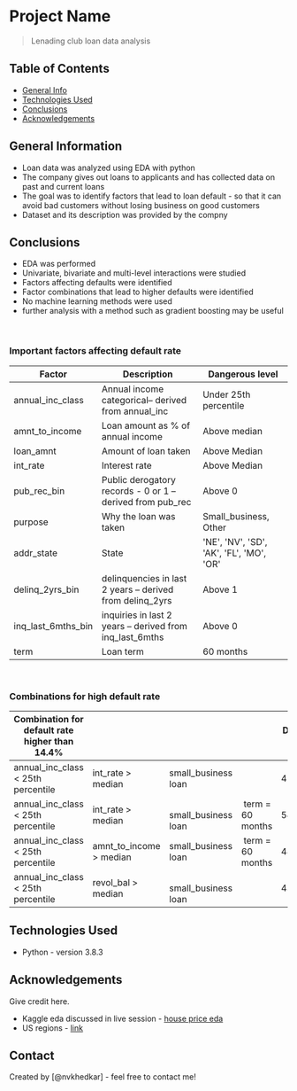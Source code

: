 # Project Name
> Lenading club loan data analysis


## Table of Contents
* [General Info](#general-information)
* [Technologies Used](#technologies-used)
* [Conclusions](#conclusions)
* [Acknowledgements](#acknowledgements)

<!-- You can include any other section that is pertinent to your problem -->

## General Information
- Loan data was analyzed using EDA with python
- The company gives out loans to applicants and has collected data on past and current loans
- The goal was to identify factors that lead to loan default - so that it can avoid bad customers without losing business on good customers
- Dataset and its description was provided by the compny

<!-- You don't have to answer all the questions - just the ones relevant to your project. -->

## Conclusions
- EDA was performed
- Univariate, bivariate and multi-level interactions were studied
- Factors affecting defaults were identified​
- Factor combinations that lead to higher defaults were identified
- No machine learning methods were used ​
- further analysis with a method such as gradient boosting may be useful

<br>

### Important factors affecting default rate  
|Factor|Description|Dangerous level|
|-------------|------------|-------------|
|annual_inc_class​|Annual income categorical– derived from annual_inc​|Under 25th percentile​|
|amnt_to_income​|Loan amount as % of annual income​|Above median​|
|loan_amnt​|Amount of loan taken​|Above Median​|
|int_rate​|Interest rate​|Above Median​|
|pub_rec_bin​|Public derogatory records - 0 or 1 – derived from pub_rec​|Above 0​|
|purpose​|Why the loan was taken​|Small_business, Other​|
|addr_state​|State​|'NE', 'NV', 'SD', 'AK', 'FL', 'MO', 'OR'​|
|delinq_2yrs_bin​|delinquencies in last 2 years – derived from delinq_2yrs​|Above 1​|
|inq_last_6mths_bin​|inquiries in last 2 years – derived from inq_last_6mths​|Above 0​|
|term​|Loan term​|60 months​|

<br>

### Combinations for high default rate
|Combination for default rate higher than 14.4%​||||Default rate​|
|------------|------------|------------|------------|------------|
|annual_inc_class < 25th percentile|​int_rate > median|small_business loan​||41.66%​|
|annual_inc_class < 25th percentile​|int_rate > median| ​ small_business loan| ​ term = 60 months​|54.43%​|
|annual_inc_class < 25th percentile ​| amnt_to_income > median | small_business loan|​  term = 60 months​|48.78%​|
|annual_inc_class < 25th percentile​ | revol_bal > median |​ small_business loan​||43.75%​|

<!-- You don't have to answer all the questions - just the ones relevant to your project. -->


## Technologies Used
- Python - version 3.8.3

<!-- As the libraries versions keep on changing, it is recommended to mention the version of library used in this project -->

## Acknowledgements
Give credit here.
- Kaggle eda discussed in live session - [house price eda](https://www.kaggle.com/ekami66/detailed-exploratory-data-analysis-with-python)
- US regions - [link](https://www.kaggle.com/omer2040/usa-states-to-region/version/1)



## Contact
Created by [@nvkhedkar] - feel free to contact me!


<!-- Optional -->
<!-- ## License -->
<!-- This project is open source and available under the [... License](). -->

<!-- You don't have to include all sections - just the one's relevant to your project -->